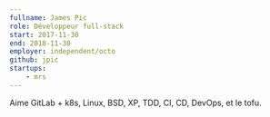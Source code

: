 ```yaml
---
fullname: James Pic
role: Développeur full-stack
start: 2017-11-30
end: 2018-11-30
employer: independent/octo
github: jpic
startups:
    - mrs
---
```


Aime GitLab + k8s, Linux, BSD, XP, TDD, CI, CD, DevOps, et le tofu.
